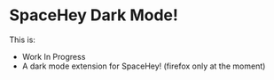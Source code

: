 # SpaceHey Dark Mode!

This is:
 - Work In Progress
 - A dark mode extension for SpaceHey! (firefox only at the moment)